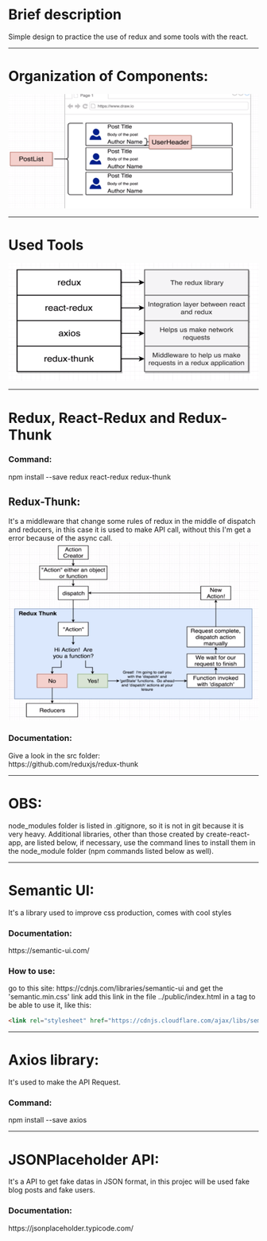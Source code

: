 <h1>Brief description</h1>
Simple design to practice the use of redux and some tools with the react.

------------------------------

<h1>Organization of Components:</h1>
<img src="./components_organization.PNG" alt="organization of components"/>

------------------------------

<h1>Used Tools</h1>
<img src="./tools.PNG" alt="used tools"/>

------------------------------

<h1>Redux, React-Redux and Redux-Thunk</h1>
<h3>Command:</h3>
npm install --save redux react-redux redux-thunk

<h2>Redux-Thunk:</h2>
It's a middleware that change some rules of redux in the middle of dispatch and reducers, in this case it is used to make API call, without this I'm get a error because of the async call.
<img src="./redux-thunk-diagram.PNG" alt="used tools"/>
<h3>Documentation:</h3>
Give a look in the src folder: <br>
https://github.com/reduxjs/redux-thunk

------------------------------

<h1>OBS:</h1> 
node_modules folder is listed in .gitignore, so it is not in git because it is very heavy. 
Additional libraries, other than those created by create-react-app, are listed below, if necessary, use the command lines to install them in the node_module folder (npm commands listed below as well).

------------------------------

<h1> Semantic UI:</h1>
It's a library used to improve css production, comes with cool styles
<h3>Documentation:</h3>
https://semantic-ui.com/
<h3>How to use:</h3>
go to this site: https://cdnjs.com/libraries/semantic-ui and get the 'semantic.min.css' link
add this link in the file ../public/index.html in a tag to be able to use it, like this:

```html
<link rel="stylesheet" href="https://cdnjs.cloudflare.com/ajax/libs/semantic-ui/2.4.1/semantic.min.css" />
```

------------------------------

<h1>Axios library:</h1>
It's used to make the API Request.
<h3>Command:</h3>
npm install --save axios

------------------------------

<h1>JSONPlaceholder API:</h1>
It's a API to get fake datas in JSON format, in this projec will be used fake blog posts and fake users.
<h3>Documentation:</h3> 
https://jsonplaceholder.typicode.com/